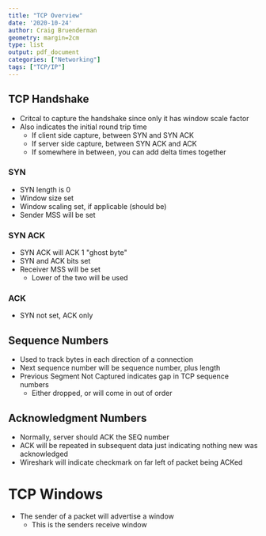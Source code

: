 ```yaml
---
title: "TCP Overview"
date: '2020-10-24'
author: Craig Bruenderman
geometry: margin=2cm
type: list
output: pdf_document
categories: ["Networking"]
tags: ["TCP/IP"]
---
```


## TCP Handshake

* Critcal to capture the handshake since only it has window scale factor
* Also indicates the initial round trip time
  * If client side capture, between SYN and SYN ACK
  * If server side capture, between SYN ACK and ACK
  * If somewhere in between, you can add delta times together

### SYN

* SYN length is 0
* Window size set
* Window scaling set, if applicable (should be)
* Sender MSS will be set

### SYN ACK

* SYN ACK will ACK 1 "ghost byte"
* SYN and ACK bits set
* Receiver MSS will be set
  * Lower of the two will be used

### ACK

* SYN not set, ACK only

## Sequence Numbers

* Used to track bytes in each direction of a connection
* Next sequence number will be sequence number, plus length
* Previous Segment Not Captured indicates gap in TCP sequence numbers
  * Either dropped, or will come in out of order

## Acknowledgment Numbers

* Normally, server should ACK the SEQ number
* ACK will be repeated in subsequent data just indicating nothing new was acknowledged
* Wireshark will indicate checkmark on far left of packet being ACKed

# TCP Windows

* The sender of a packet will advertise a window
  * This is the senders receive window
